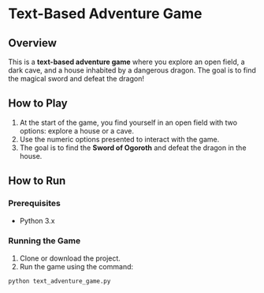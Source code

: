 # Text-Based Adventure Game

## Overview

This is a **text-based adventure game** where you explore an open field, a dark cave, and a house inhabited by a dangerous dragon. The goal is to find the magical sword and defeat the dragon!

## How to Play

1. At the start of the game, you find yourself in an open field with two options: explore a house or a cave.
2. Use the numeric options presented to interact with the game.
3. The goal is to find the **Sword of Ogoroth** and defeat the dragon in the house.

## How to Run

### Prerequisites

- Python 3.x

### Running the Game

1. Clone or download the project.
2. Run the game using the command:

```bash
python text_adventure_game.py
